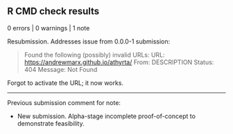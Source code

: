 ## R CMD check results

0 errors \| 0 warnings \| 1 note

Resubmission. Addresses issue from 0.0.0-1 submission:

> Found the following (possibly) invalid URLs: URL: <https://andrewmarx.github.io/athyrta/> From: DESCRIPTION Status: 404 Message: Not Found

Forgot to activate the URL; it now works.

------------------------------------------------------------------------

Previous submission comment for note:

-   New submission. Alpha-stage incomplete proof-of-concept to demonstrate feasibility.
